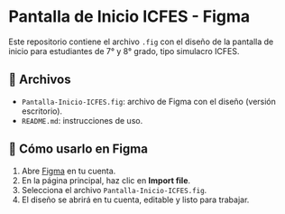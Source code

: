 # Pantalla de Inicio ICFES - Figma

Este repositorio contiene el archivo `.fig` con el diseño de la pantalla de inicio
para estudiantes de 7° y 8° grado, tipo simulacro ICFES.

## 📂 Archivos

- `Pantalla-Inicio-ICFES.fig`: archivo de Figma con el diseño (versión escritorio).
- `README.md`: instrucciones de uso.

## 🚀 Cómo usarlo en Figma

1. Abre [Figma](https://figma.com) en tu cuenta.
2. En la página principal, haz clic en **Import file**.
3. Selecciona el archivo `Pantalla-Inicio-ICFES.fig`.
4. El diseño se abrirá en tu cuenta, editable y listo para trabajar.
